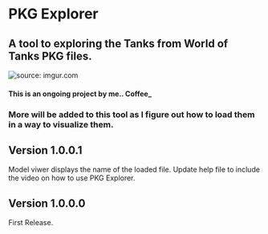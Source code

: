 # PKG Explorer

## A tool to exploring the Tanks from World of Tanks PKG files.
<a><img src="https://i.imgur.com/OTTbONU.png" title="source: imgur.com" /></a>

#### This is an ongoing project by me.. Coffee_

### More will be added to this tool as I figure out how to load them in a way to visualize them.

## Version 1.0.0.1
Model viwer displays the name of the loaded file.
Update help file to include the video on how to use PKG Explorer.

## Version 1.0.0.0
First Release.